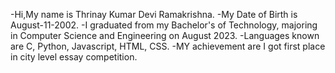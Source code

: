 -Hi,My name is Thrinay Kumar Devi Ramakrishna.
-My Date of Birth is August-11-2002.
-I graduated from my Bachelor's of Technology, majoring in Computer Science and Engineering on August 2023.
-Languages known are C, Python, Javascript, HTML, CSS.
-MY achievement are I got first place in city level essay competition.
